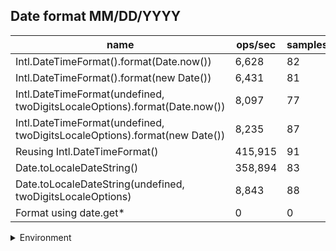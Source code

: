 ## Date format MM/DD/YYYY

|name|ops/sec|samples|
|-|-|-|
|Intl.DateTimeFormat().format(Date.now())|6,628|82|
|Intl.DateTimeFormat().format(new Date())|6,431|81|
|Intl.DateTimeFormat(undefined, twoDigitsLocaleOptions).format(Date.now())|8,097|77|
|Intl.DateTimeFormat(undefined, twoDigitsLocaleOptions).format(new Date())|8,235|87|
|Reusing Intl.DateTimeFormat()|415,915|91|
|Date.toLocaleDateString()|358,894|83|
|Date.toLocaleDateString(undefined, twoDigitsLocaleOptions)|8,843|88|
|Format using date.get*|0|0|


<details>
<summary>Environment</summary>

* __Machine:__ linux x64 | 2 vCPUs | 6.8GB Mem
* __Run:__ Sat Oct 14 2023 01:44:29 GMT+0000 (Coordinated Universal Time)
</details>

<!--
{"environment":{"platform":"linux","arch":"x64","cpus":2,"totalMemory":6.759757995605469},"benchmarks":[{"name":"Intl.DateTimeFormat().format(Date.now())","hz":6627.8767889974715,"cycles":3,"stats":{"deviation":0.00007414113802642042,"mean":0.0001508778801772595,"moe":0.000016047537273679547,"rme":10.636109981679244,"sem":0.000008187519017183442,"variance":5.4969083478527244e-9}},{"name":"Intl.DateTimeFormat().format(new Date())","hz":6430.961682483601,"cycles":4,"stats":{"deviation":0.00015072462464555571,"mean":0.00015549773881000728,"moe":0.0000328244738116988,"rme":21.109293333072145,"sem":0.00001674718051617286,"variance":2.2717912474543664e-8}},{"name":"Intl.DateTimeFormat(undefined, twoDigitsLocaleOptions).format(Date.now())","hz":8096.64652536509,"cycles":4,"stats":{"deviation":0.000019778099991168095,"mean":0.00012350792354182813,"moe":0.000004417690405488957,"rme":3.5768477671740864,"sem":0.000002253923676269876,"variance":3.9117323926064344e-10}},{"name":"Intl.DateTimeFormat(undefined, twoDigitsLocaleOptions).format(new Date())","hz":8234.663582505915,"cycles":4,"stats":{"deviation":0.00002968916294589434,"mean":0.00012143786931677991,"moe":0.000006238704253654481,"rme":5.137363071959331,"sem":0.000003183012374313511,"variance":8.814463964278654e-10}},{"name":"Reusing Intl.DateTimeFormat()","hz":415915.04576125107,"cycles":5,"stats":{"deviation":1.400370787258564e-7,"mean":0.0000024043371601758137,"moe":2.8772554256601166e-8,"rme":1.1966938220302352,"sem":1.467987462071488e-8,"variance":1.9610383418071707e-14}},{"name":"Date.toLocaleDateString()","hz":358893.8873482506,"cycles":3,"stats":{"deviation":0.000002834405803947601,"mean":0.0000027863389019764938,"moe":6.097882529383518e-7,"rme":21.884927655634336,"sem":3.1111645558079175e-7,"variance":8.033856261451846e-12}},{"name":"Date.toLocaleDateString(undefined, twoDigitsLocaleOptions)","hz":8843.472666530264,"cycles":4,"stats":{"deviation":0.00003993358062074044,"mean":0.00011307775098177015,"moe":0.000008343590635086656,"rme":7.378631572210673,"sem":0.000004256933997493192,"variance":1.5946908611931763e-9}},{"name":"Format using date.get*","hz":0,"cycles":0,"stats":{"deviation":0,"mean":0,"moe":0,"rme":0,"sem":0,"variance":0}}]}-->
